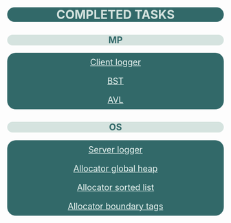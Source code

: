 <head>
</head>
<body>
    <h1 style="text-align: center;
            text-transform: uppercase; 
            background-color: #326969;
            color: #d5e3df;
            border-radius: 20px;">Completed tasks</h1>
    <h2 style="text-align: center;
            color: #326969;
            background-color: #d5e3df;
            border-radius: 20px;">MP</h2>
    <div style="display: block;
            background-color: #326969;
            border-radius: 20px;
            list-style-type: none;">
        <a style="display: flex;
            width: 100%;
            color: #edf7f4;
            font-size: 140%;
            padding-top: 10px;
            padding-bottom: 10px;
            justify-content: center" href="https://github.com/je11yy/mp_os/tree/Vlasova/logger/client_logger">Client logger</a>
        <a style="display: flex;
            width: 100%;
            color: #edf7f4;
            font-size: 140%;
            padding-top: 10px;
            padding-bottom: 10px;
            justify-content: center" href="https://github.com/je11yy/mp_os/tree/Vlasova/associative_container/search_tree/binary_search_tree/include">BST</a>
        <a style="display: flex;
            width: 100%;
            color: #edf7f4;
            font-size: 140%;
            padding-top: 10px;
            padding-bottom: 10px;
            justify-content: center" href="https://github.com/je11yy/mp_os/tree/Vlasova/associative_container/search_tree/binary_search_tree/AVL_tree">AVL</a>
    </div>
    <h2 style="text-align: center;
            color: #326969;
            background-color: #d5e3df;
            border-radius: 20px;">OS</h2>
    <div style="display: block;
            background-color: #326969;
            border-radius: 20px;
            list-style-type: none;">
        <a style="display: flex;
            width: 100%;
            color: #edf7f4;
            font-size: 140%;
            padding-top: 10px;
            padding-bottom: 10px;
            justify-content: center" href="https://github.com/je11yy/mp_os/tree/Vlasova/logger/server_logger">Server logger</a>
        <a style="display: flex;
            width: 100%;
            color: #edf7f4;
            font-size: 140%;
            padding-top: 10px;
            padding-bottom: 10px;
            justify-content: center" href="https://github.com/je11yy/mp_os/tree/Vlasova/allocator/allocator_global_heap">Allocator global heap</a>
        <a style="display: flex;
            width: 100%;
            color: #edf7f4;
            font-size: 140%;
            padding-top: 10px;
            padding-bottom: 10px;
            justify-content: center" href="https://github.com/je11yy/mp_os/tree/Vlasova/allocator/allocator_sorted_list">Allocator sorted list</a>
        <a style="display: flex;
            width: 100%;
            color: #edf7f4;
            font-size: 140%;
            padding-top: 10px;
            padding-bottom: 10px;
            justify-content: center" href="https://github.com/je11yy/mp_os/tree/Vlasova/allocator/allocator_boundary_tagsr">Allocator boundary tags</a>
    </div>
</body>